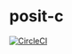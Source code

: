 # posit-c
[![CircleCI](https://circleci.com/gh/bhimsenpadalkar/posit-c.svg?style=svg)](https://circleci.com/gh/bhimsenpadalkar/posit-c)

